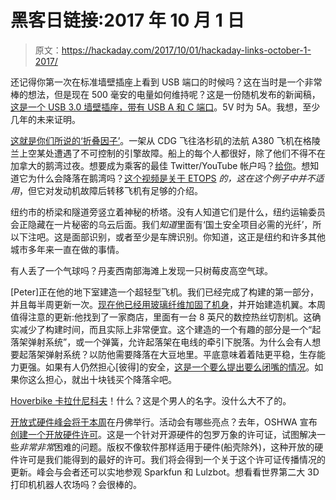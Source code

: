 # 黑客日链接:2017 年 10 月 1 日

> 原文：<https://hackaday.com/2017/10/01/hackaday-links-october-1-2017/>

还记得你第一次在标准墙壁插座上看到 USB 端口的时候吗？这在当时是一个非常棒的想法，但是现在 500 毫安的电量如何维持呢？这是一份随机发布的新闻稿，[这是一个 USB 3.0 墙壁插座，带有 USB A 和 C 端口](http://www.newark.com/MarketingProductList?orderCode=94Y4162,94Y4163,94Y4165,94Y4211,94Y4214&CMP=e-email-SEPO-260917-HERO-Hubbell&et_cid=29490422&et_rid=1205341476&cmp=)。5V 时为 5A。我想，至少几年的未来证明。

[这就是你们所说的‘折叠因子’](https://www.nytimes.com/2017/09/30/world/plane-engine-explodes.html)。一架从 CDG 飞往洛杉矶的法航 A380 飞机在格陵兰上空某处遭遇了不可控制的引擎故障。船上的每个人都很好，除了他们不得不在加拿大的鹅湾过夜。想要成为乘客的最佳 Twitter/YouTube 帐户吗？[给你](https://nonbiasedreviews.com/air-france-66-engine-blew-up/)。想知道它为什么会降落在鹅湾吗？[这个视频是关于 ETOPS](https://www.youtube.com/watch?v=HSxSgbNQi-g) *的，这在这个例子中并不适用*，但它对发动机故障后转移飞机有足够的介绍。

纽约市的桥梁和隧道旁竖立着神秘的桥塔。没有人知道它们是什么，纽约运输委员会正隐藏在一片秘密的乌云后面。我们*知道*里面有‘国土安全项目必需的光纤’，所以下注吧。这是面部识别，或者至少是车牌识别。你知道，这正是纽约和许多其他城市多年来一直在做的事情。

有人丢了一个气球吗？丹麦西南部海滩上发现一只树莓皮高空气球。

[Peter]正在他的地下室建造一个超轻型飞机。我们已经完成了构建的第一部分，并且每半周更新一次。[现在他已经用玻璃纤维加固了机身](https://www.youtube.com/watch?v=biZ2Sl63nr0)，并开始建造机翼。本周值得注意的更新:他找到了一家商店，里面有一台 8 英尺的数控热丝切割机。这确实减少了构建时间，而且实际上非常便宜。这个建造的一个有趣的部分是一个“起落架弹射系统”，或一个弹簧，允许起落架在电线的牵引下脱落。为什么会有人想要起落架弹射系统？以防他需要降落在大豆地里。平底意味着着陆更平稳，生存能力更强。如果有人仍然担心[彼得]的安全，[这是一个要么提出要么闭嘴的情况](https://www.gofundme.com/parachute-for-the-diy-ultralight)。如果你这么担心，就出十块钱买个降落伞吧。

[Hoverbike 卡拉什尼科夫](https://www.youtube.com/watch?v=RSzgSVsG_tk)！什么？这是个男人的名字。没什么大不了的。

[开放式硬件峰会将于本周](https://2017.oshwa.org/)在丹佛举行。活动会有哪些亮点？去年，OSHWA 宣布[创建一个开放硬件许可](https://hackaday.com/2016/10/10/the-people-talks-and-swag-of-open-hardware-summit/)。这是一个针对开源硬件的包罗万象的许可证，试图解决一些*非常非常*困难的问题。版权不像软件那样适用于硬件(船壳除外)，这种开放的硬件许可是我们能得到的最好的许可。我们将会得到一个关于这个许可证传播情况的更新。峰会与会者还可以实地参观 Sparkfun 和 Lulzbot。想看看世界第二大 3D 打印机机器人农场吗？会很棒的。